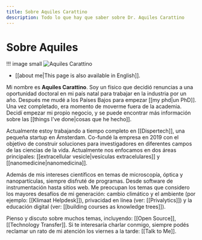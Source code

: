 ```yaml
---
title: Sobre Aquiles Carattino
description: Todo lo que hay que saber sobre Dr. Aquiles Carattino
---
```


# Sobre Aquiles

!!! image small
	![Aquiles Carattino](/Aquiles_Carattino.jpg)
    
- [[about me|This page is also available in English]].

Mi nombre es **Aquiles Carattino**. Soy un físico que decidió renuncias a una oportunidad doctoral en mi país natal para trabajar en la industria por un año. Después me mudé a los Países Bajos para empezar [[my phd|un PhD]]. Una vez completado, era momento de moverme fuera de la academia. Decidí empezar mi propio negocio, y se puede encontrar más información sobre las [[things I've done|cosas que he hecho]].

Actualmente estoy trabajando a tiempo completo en [[Dispertech]], una pequeña startup en Ámsterdam. Co-fundé la empresa en 2019 con el objetivo de construir soluciones para investigadores en diferentes campos de las ciencias de la vida. Actualmente nos enfocamos en dos áreas principales: [[extracellular vesicle|vesículas extracelulares]] y [[nanomedicine|nanomedicina]]. 

Además de mis intereses científicos en temas de microscopía, óptica y nanopartículas, siempre disfruté de programas. Desde software de instrumentación hasta sitios web. Me preocupan los temas que considero los mayores desafíos de mi generación: cambio climático y el ambiente (por ejemplo: [[Klimaat Helpdesk]]), privacidad en línea (ver: [[Privalytics]]) y la educación digital (ver: [[building courses as knowledge trees]]).

Pienso y discuto sobre muchos temas, incluyendo: [[Open Source]], [[Technology Transfer]]. Si te interesaría charlar conmigo, siempre podés reclamar un rato de mi atención los viernes a la tarde: [[Talk to Me]]. 